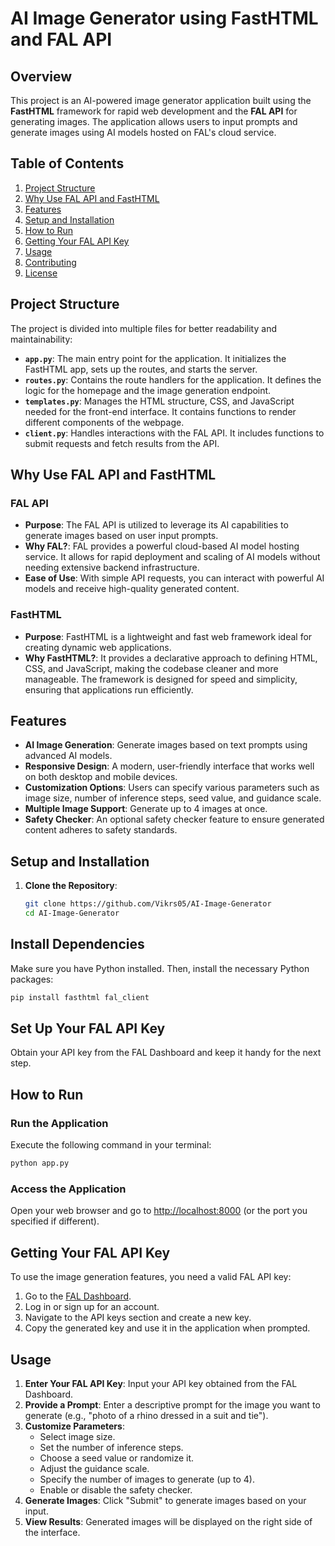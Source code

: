 # AI Image Generator using FastHTML and FAL API

## Overview

This project is an AI-powered image generator application built using the **FastHTML** framework for rapid web development and the **FAL API** for generating images. The application allows users to input prompts and generate images using AI models hosted on FAL's cloud service.

## Table of Contents

1. [Project Structure](#project-structure)
2. [Why Use FAL API and FastHTML](#why-use-fal-api-and-fasthtml)
3. [Features](#features)
4. [Setup and Installation](#setup-and-installation)
5. [How to Run](#how-to-run)
6. [Getting Your FAL API Key](#getting-your-fal-api-key)
7. [Usage](#usage)
8. [Contributing](#contributing)
9. [License](#license)

## Project Structure

The project is divided into multiple files for better readability and maintainability:

- **`app.py`**: The main entry point for the application. It initializes the FastHTML app, sets up the routes, and starts the server.
- **`routes.py`**: Contains the route handlers for the application. It defines the logic for the homepage and the image generation endpoint.
- **`templates.py`**: Manages the HTML structure, CSS, and JavaScript needed for the front-end interface. It contains functions to render different components of the webpage.
- **`client.py`**: Handles interactions with the FAL API. It includes functions to submit requests and fetch results from the API.

## Why Use FAL API and FastHTML

### FAL API

- **Purpose**: The FAL API is utilized to leverage its AI capabilities to generate images based on user input prompts.
- **Why FAL?**: FAL provides a powerful cloud-based AI model hosting service. It allows for rapid deployment and scaling of AI models without needing extensive backend infrastructure.
- **Ease of Use**: With simple API requests, you can interact with powerful AI models and receive high-quality generated content.

### FastHTML

- **Purpose**: FastHTML is a lightweight and fast web framework ideal for creating dynamic web applications.
- **Why FastHTML?**: It provides a declarative approach to defining HTML, CSS, and JavaScript, making the codebase cleaner and more manageable. The framework is designed for speed and simplicity, ensuring that applications run efficiently.

## Features

- **AI Image Generation**: Generate images based on text prompts using advanced AI models.
- **Responsive Design**: A modern, user-friendly interface that works well on both desktop and mobile devices.
- **Customization Options**: Users can specify various parameters such as image size, number of inference steps, seed value, and guidance scale.
- **Multiple Image Support**: Generate up to 4 images at once.
- **Safety Checker**: An optional safety checker feature to ensure generated content adheres to safety standards.

## Setup and Installation

1. **Clone the Repository**:

   ```bash
   git clone https://github.com/Vikrs05/AI-Image-Generator
   cd AI-Image-Generator
   ```

## Install Dependencies

Make sure you have Python installed. Then, install the necessary Python packages:

```bash
pip install fasthtml fal_client
```

## Set Up Your FAL API Key

Obtain your API key from the FAL Dashboard and keep it handy for the next step.

## How to Run

### Run the Application

Execute the following command in your terminal:

```bash
python app.py
```

### Access the Application

Open your web browser and go to [http://localhost:8000](http://localhost:8000) (or the port you specified if different).

## Getting Your FAL API Key

To use the image generation features, you need a valid FAL API key:

1. Go to the [FAL Dashboard](#).
2. Log in or sign up for an account.
3. Navigate to the API keys section and create a new key.
4. Copy the generated key and use it in the application when prompted.

## Usage

1. **Enter Your FAL API Key**: Input your API key obtained from the FAL Dashboard.
2. **Provide a Prompt**: Enter a descriptive prompt for the image you want to generate (e.g., "photo of a rhino dressed in a suit and tie").
3. **Customize Parameters**:
   - Select image size.
   - Set the number of inference steps.
   - Choose a seed value or randomize it.
   - Adjust the guidance scale.
   - Specify the number of images to generate (up to 4).
   - Enable or disable the safety checker.
4. **Generate Images**: Click "Submit" to generate images based on your input.
5. **View Results**: Generated images will be displayed on the right side of the interface.

